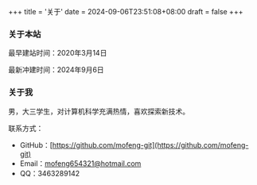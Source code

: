 +++
title = '关于'
date = 2024-09-06T23:51:08+08:00
draft = false
+++

### 关于本站

最早建站时间：2020年3月14日

最新冲建时间：2024年9月6日

### 关于我

男，大三学生，对计算机科学充满热情，喜欢探索新技术。

联系方式：
- GitHub：[https://github.com/mofeng-git](https://github.com/mofeng-git)
- Email：mofeng654321@hotmail.com
- QQ：3463289142


